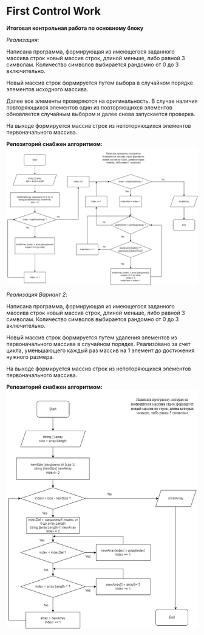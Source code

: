 # First Control Work
__Итоговая контрольная работа по основному блоку__

_Реализация_:

Написана программа, формирующая из имеющегося заданного массива строк новый массив строк, длиной меньше, либо равной 3 символам.
Количество символов выбирается рандомно от 0 до 3 включительно.

Новый массив строк формируется путем выбора в случайном порядке элементов исходного массива.
 
Далее все элементы проверяются на оригинальность. В случае наличия повторяющихся элементов один из повторяющихся элементов обновляется случайным выбором и далее снова запускается проверка.


На выходе формируется массив строк из непоторяющихся элементов 
первоначального массива.

__Репозиторий снабжен алгоритмом:__
![Скрин](/Algorithm.png)

_Реализация Вариант 2_:

Написана программа, формирующая из имеющегося заданного массива строк новый массив строк, длиной меньше, либо равной 3 символам.
Количество символов выбирается рандомно от 0 до 3 включительно.

Новый массив строк формируется путем удаления элементов из первоначального массива в случайном порядке.
Реализовано за счет цикла, уменьшающего каждый раз массив на 1 элемент до достижения нужного размера.
 
На выходе формируется массив строк из непоторяющихся элементов 
первоначального массива.

__Репозиторий снабжен алгоритмом:__
![Скрин](/AlgorithmVar2.png)
